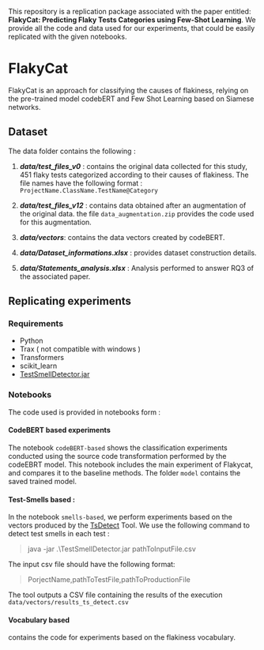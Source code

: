 This repository is a replication package associated with the paper entitled: **FlakyCat: Predicting Flaky Tests Categories using Few-Shot Learning**.
We provide all the code and data used for our experiments, that could be easily replicated with the given notebooks.

# FlakyCat
FlakyCat is an approach for classifying the causes of flakiness, relying on the pre-trained model codebERT and Few Shot Learning based on Siamese networks. 

## Dataset 

The data folder contains the following  : 
1.  ***data/test_files_v0*** : contains the original data collected for this study, 451 flaky tests categorized according to their causes of flakiness. The file names have the following format : `ProjectName.ClassName.TestName@Category`

2.  ***data/test_files_v12*** : contains data obtained after an augmentation of the original data. the file `data_augmentation.zip` provides the code used for this augmentation.

3. ***data/vectors***:  contains the data vectors created by codeBERT. 

4. ***data/Dataset_informations.xlsx*** : provides dataset construction details. 

5. ***data/Statements_analysis.xlsx*** : Analysis performed to answer RQ3 of the associated paper. 



## Replicating experiments


### Requirements 
- Python
- Trax ( not compatible with windows ) 
- Transformers
- scikit_learn
- [TestSmellDetector.jar](https://github.com/TestSmells/TestSmellDetector/releases)


### Notebooks 

The code used is provided in notebooks form : 

#### CodeBERT based experiments 

The notebook `codeBERT-based` shows the classification experiments conducted using the source code transformation performed by the codeEBRT model. This notebook includes the main experiment of Flakycat,  and compares it to the baseline methods. The folder `model` contains the saved trained model. 

#### Test-Smells based : 

In the notebook `smells-based`, we perform experiments based on the vectors produced by the [TsDetect](https://testsmells.org/pages/testsmelldetector.html) Tool. 
We use the following command to detect test smells in each test : 

  > java -jar .\TestSmellDetector.jar pathToInputFile.csv
  
 The input csv file should have the following format:

  > PorjectName,pathToTestFile,pathToProductionFile

The tool outputs a CSV file containing the results of the execution `data/vectors/results_ts_detect.csv`

#### Vocabulary based 

contains the code for experiments based on the flakiness vocabulary.


